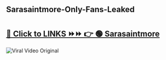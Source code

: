 
 ## Sarasaintmore-Only-Fans-Leaked

# <h2><a href="https://clipsfans.com/Sarasaintmore&ref=git">🔗 Click to LINKS ⏩⏩ 👉 🟢 Sarasaintmore </a></h2>

<a href="https://clipsfans.com/Sarasaintmore&ref=git" rel="nofollow" data-target="animated-image.originalLink"><img src="https://i.ibb.co.com/xMMVF88/686577567.gif" alt="Viral Video Original" style="max-width: 100%; display: inline-block;" data-target="animated-image.originalImage"></a>
